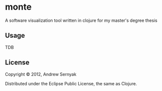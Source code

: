 # monte

A software visualization tool written in clojure for my master's degree thesis

## Usage

TDB

## License

Copyright © 2012, Andrew Sernyak

Distributed under the Eclipse Public License, the same as Clojure.